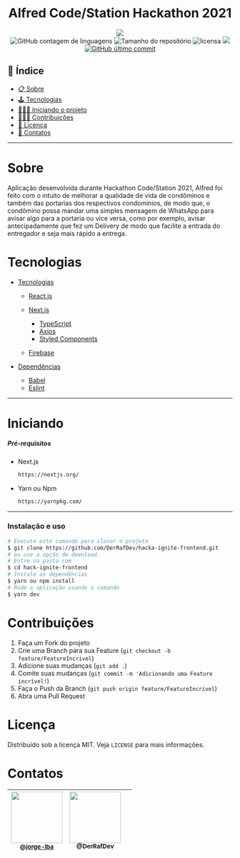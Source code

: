 <h1 align="center">Alfred Code/Station Hackathon 2021</h1>

<div align="center">
<img src="https://imgseed.xyz/img/1624223085570c322.png" align="center">
</div>
<div align="center">
 <img alt="GitHub contagem de linguagens" src="https://img.shields.io/github/languages/count/jorge-lba/hack-ignite-backend?color=%2304D361&style=plastic">

  <img alt="Tamanho do repositório" src="https://img.shields.io/github/languages/code-size/jorge-lba/hack-ignite-backend?style=plastic">

  <img alt="licensa" src="https://img.shields.io/github/license/jorge-lba/hack-ignite-backend?style=plastic">

  <img src="https://img.shields.io/github/forks/jorge-lba/hack-ignite-backend?style=plastic">

<a href="https://github.com/jorge-lba/hack-ignite-backend/tree/main/commits/main">
    <img alt="GitHub último commit" src="https://img.shields.io/github/last-commit/jorge-lba/hack-ignite-backend?style=plastic">
  </a>

</div>

## 📕 Índice

- [📋 Sobre](#Sobre)
- [🕹 Tecnologias](#Tecnologias)
- [🧑🏽‍💻 Iniciando o projeto](#Iniciando)
- [👨🏽‍🔧 Contribuições](#Contribuições)
- [📝 Licença](#Licença)
- [🦸 Contatos](#Contatos)

<hr>

<!-- About -->

# Sobre

<p align="left">Aplicação desenvolvida durante Hackathon Code/Station 2021, Alfred foi feito com o intuito de melhorar a qualidade de vida de condôminos e também das portarias dos respectivos condomínios, de modo que, o condômino possa mandar uma simples mensagem de WhatsApp para avisar algo para a portaria ou vice versa, como por exemplo, avisar antecipadamente que fez um Delivery de modo que facilite a entrada do entregador e seja mais rápido a entrega. </p>

<!-- TECHNOLOGIES -->

# Tecnologias

- [Tecnologias]()
  - [React.js](https://reactjs.org/)
  - [Next.js](https://nextjs.org/)
    - [TypeScript](https://www.typescriptlang.org/)
    - [Axios](https://github.com/axios/axios)
    - [Styled Components](https://styled-components.com/)

  - [Firebase](https://firebase.google.com/)

- [Dependências]()
  - [Babel](https://babeljs.io/)
  - [Eslint](https://eslint.org/)

<hr>

<!-- TECHNOLOGIES -->

# Iniciando

##### Pré-requisitos

- Next.js

  ```sh
  https://nextjs.org/
  ```

- Yarn ou Npm

  ```sh
  https://yarnpkg.com/
  ```



<hr>

### Instalação e uso

```bash
# Execute este comando para clonar o projeto
$ git clone https://github.com/DerRafDev/hacka-ignite-frontend.git
# ou use a opção de download.
# Entre na pasta com
$ cd hack-ignite-frontend
# Instale as dependências
$ yarn ou npm install
# Rode a aplicação usando o comando
$ yarn dev
```

<!-- CONTRIBUTING -->

# Contribuições

1. Faça um Fork do projeto
2. Crie uma Branch para sua Feature (`git checkout -b feature/FeatureIncrivel`)
3. Adicione suas mudanças (`git add .`)
4. Comite suas mudanças (`git commit -m 'Adicionando uma Feature incrível!`)
5. Faça o Push da Branch (`git push origin feature/FeatureIncrivel`)
6. Abra uma Pull Request

<!-- LICENSE -->

# Licença

Distribuído sob a licença MIT. Veja `LICENSE` para mais informações.

<!-- CONTACT -->

# Contatos

| [<img src="https://avatars.githubusercontent.com/u/56704254?v=4" width="115"><br><small>@jorge-lba</small>](https://github.com/inglyd) | [<img src="https://avatars.githubusercontent.com/u/68669818?v=4" width="115"><br><sub>@DerRafDev</sub>](https://github.com/DerRafDev) |  |
| -------------------------------------------------------------------------------------------------------------------------------------- | ------------------------------------------------------------------------------------------------------------------------------------ | ------------------------------------------------------------------------------------------------------------------------------------------- |
